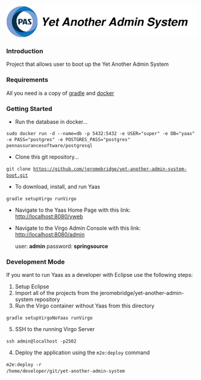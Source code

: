 ![Yaas logo](documentation/files/yaas-logo.png "Yaas logo")

### Introduction

Project that allows user to boot up the Yet Another Admin System

### Requirements

All you need is a copy of [gradle](http://gradle.org/) and [docker](http://docker.com/)


### Getting Started

* Run the database in docker...

````
sudo docker run -d --name=db -p 5432:5432 -e USER="super" -e DB="yaas" -e PASS="postgres" -e POSTGRES_PASS="postgres" pennassurancesoftware/postgresql
````

* Clone this git repository...

<code>git clone https://github.com/jeromebridge/yet-another-admin-system-boot.git</code>

* To download, install, and run Yaas

<code>gradle setupVirgo runVirgo</code>

* Navigate to the Yaas Home Page with this link: <a href="http://localhost:8080/yweb">http://localhost:8080/yweb</a>

* Navigate to the Virgo Admin Console with this link: <a href="http://localhost:8080/admin">http://localhost:8080/admin</a>

    user: **admin** password: **springsource**

### Development Mode

If you want to run Yaas as a developer with Eclipse use the following steps:

1. Setup Eclipse
2. Import all of the projects from the jeromebridge/yet-another-admin-system repository
3. Run the Virgo container without Yaas from this directory

<code>gradle setupVirgoNoYaas runVirgo</code>

5. SSH to the running Virgo Server

<code>ssh admin@localhost -p2502</code>

4. Deploy the application using the `m2e:deploy` command

<code>m2e:deploy -r /home/developer/git/yet-another-admin-system</code>


